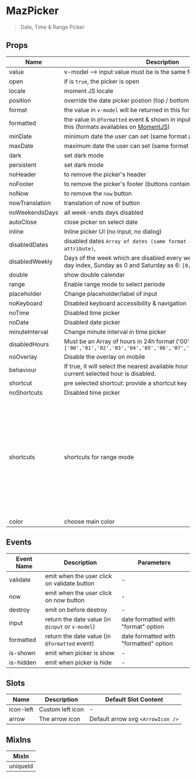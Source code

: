 # MazPicker

> Date, Time & Range Picker

## Props

<!-- @vuese:MazPicker:props:start -->

| Name           | Description                                                                                                                            | Type      | Required | Default                                                                                                                                                                                                                                                                                                                                                                                                                                                         |
| -------------- | -------------------------------------------------------------------------------------------------------------------------------------- | --------- | -------- | --------------------------------------------------------------------------------------------------------------------------------------------------------------------------------------------------------------------------------------------------------------------------------------------------------------------------------------------------------------------------------------------------------------------------------------------------------------- |
| value          | v-model --> input value must be is the same format like                                                                                | —         | `false`  | null                                                                                                                                                                                                                                                                                                                                                                                                                                                            |
| open           | if is `true`, the picker is open                                                                                                       | `Boolean` | `false`  | false                                                                                                                                                                                                                                                                                                                                                                                                                                                           |
| locale         | moment JS locale                                                                                                                       | —         | `false`  | getDefaultLocale()                                                                                                                                                                                                                                                                                                                                                                                                                                              |
| position       | override the date picker postion (top / bottom / left / right)                                                                         | `String`  | `false`  | null                                                                                                                                                                                                                                                                                                                                                                                                                                                            |
| format         | the value in `v-model` will be returned in this format                                                                                 | `String`  | `false`  | YYYY-MM-DD hh:mm a                                                                                                                                                                                                                                                                                                                                                                                                                                              |
| formatted      | the value in `@formatted` event & shown in input will be formatted with this (formats availables on [MomentJS](https://momentjs.com/)) | `String`  | `false`  | llll                                                                                                                                                                                                                                                                                                                                                                                                                                                            |
| minDate        | minimum date the user can set (same format as the model)                                                                               | `String`  | `false`  | null                                                                                                                                                                                                                                                                                                                                                                                                                                                            |
| maxDate        | maximum date the user can set (same format as the model)                                                                               | `String`  | `false`  | null                                                                                                                                                                                                                                                                                                                                                                                                                                                            |
| dark           | set dark mode                                                                                                                          | `Boolean` | `false`  | false                                                                                                                                                                                                                                                                                                                                                                                                                                                           |
| persistent     | set dark mode                                                                                                                          | `Boolean` | `false`  | false                                                                                                                                                                                                                                                                                                                                                                                                                                                           |
| noHeader       | to remove the picker's header                                                                                                          | `Boolean` | `false`  | false                                                                                                                                                                                                                                                                                                                                                                                                                                                           |
| noFooter       | to remove the picker's footer (buttons container)                                                                                      | `Boolean` | `false`  | false                                                                                                                                                                                                                                                                                                                                                                                                                                                           |
| noNow          | to remove the `now` button                                                                                                             | `Boolean` | `false`  | false                                                                                                                                                                                                                                                                                                                                                                                                                                                           |
| nowTranslation | translation of now of button                                                                                                           | `String`  | `false`  | Now                                                                                                                                                                                                                                                                                                                                                                                                                                                             |
| noWeekendsDays | all week-ends days disabled                                                                                                            | `Boolean` | `false`  | false                                                                                                                                                                                                                                                                                                                                                                                                                                                           |
| autoClose      | close picker on select date                                                                                                            | `Boolean` | `false`  | false                                                                                                                                                                                                                                                                                                                                                                                                                                                           |
| inline         | Inline picker UI (no input, no dialog)                                                                                                 | `Boolean` | `false`  | false                                                                                                                                                                                                                                                                                                                                                                                                                                                           |
| disabledDates  | disabled dates `Array of dates (same format as the value/format attribute)`,                                                           | `Array`   | `false`  | Array                                                                                                                                                                                                                                                                                                                                                                                                                                                           |
| disabledWeekly | Days of the week which are disabled every week, in Array format with day index, Sunday as 0 and Saturday as 6: `[0,4,6]`               | `Array`   | `false`  | Array                                                                                                                                                                                                                                                                                                                                                                                                                                                           |
| double         | show double calendar                                                                                                                   | `Boolean` | `false`  | false                                                                                                                                                                                                                                                                                                                                                                                                                                                           |
| range          | Enable range mode to select periode                                                                                                    | `Boolean` | `false`  | false                                                                                                                                                                                                                                                                                                                                                                                                                                                           |
| placeholder    | Change placeholder/label of input                                                                                                      | `String`  | `false`  | Select date time                                                                                                                                                                                                                                                                                                                                                                                                                                                |
| noKeyboard     | Disabled keyboard accessibility & navigation                                                                                           | `Boolean` | `false`  | false                                                                                                                                                                                                                                                                                                                                                                                                                                                           |
| noTime         | Disabled time picker                                                                                                                   | `Boolean` | `false`  | false                                                                                                                                                                                                                                                                                                                                                                                                                                                           |
| noDate         | Disabled date picker                                                                                                                   | `Boolean` | `false`  | false                                                                                                                                                                                                                                                                                                                                                                                                                                                           |
| minuteInterval | Change minute interval in time picker                                                                                                  | `Number`  | `false`  | 1                                                                                                                                                                                                                                                                                                                                                                                                                                                               |
| disabledHours  | Must be an Array of hours in 24h format ('00' to '23') : `['00','01','02','03','04','05','06','07','19','20','21','22','23']`          | `Array`   | `false`  | Array                                                                                                                                                                                                                                                                                                                                                                                                                                                           |
| noOverlay      | Disable the overlay on mobile                                                                                                          | `Boolean` | `false`  | false                                                                                                                                                                                                                                                                                                                                                                                                                                                           |
| behaviour      | If true, it will select the nearest available hour in the timepicker, if the current selected hour is disabled.                        | `Object`  | `false`  | {"time":{"nearestIfDisabled":true}}                                                                                                                                                                                                                                                                                                                                                                                                                             |
| shortcut       | pre selected shortcut: provide a shortcut key                                                                                          | `String`  | `false`  | null                                                                                                                                                                                                                                                                                                                                                                                                                                                            |
| noShortcuts    | Disabled time picker                                                                                                                   | `Boolean` | `false`  | false                                                                                                                                                                                                                                                                                                                                                                                                                                                           |
| shortcuts      | shortcuts for range mode                                                                                                               | `Array`   | `false`  | [{"key":"thisWeek","label":"This week","value":"isoWeek"},{"key":"lastWeek","label":"Last week","value":"-isoWeek"},{"key":"last7Days","label":"Last 7 days","value":7},{"key":"last30Days","label":"Last 30 days","value":30},{"key":"thisMonth","label":"This month","value":"month"},{"key":"lastMonth","label":"Last month","value":"-month"},{"key":"thisYear","label":"This year","value":"year"},{"key":"lastYear","label":"Last year","value":"-year"}] |
| color          | choose main color                                                                                                                      | `String`  | `false`  | primary                                                                                                                                                                                                                                                                                                                                                                                                                                                         |

<!-- @vuese:MazPicker:props:end -->

## Events

<!-- @vuese:MazPicker:events:start -->

| Event Name | Description                                      | Parameters                             |
| ---------- | ------------------------------------------------ | -------------------------------------- |
| validate   | emit when the user click on validate button      | -                                      |
| now        | emit when the user click on now button           | -                                      |
| destroy    | emit on before destroy                           | -                                      |
| input      | return the date value (in `@input` or `v-model`) | date formatted with "format" option    |
| formatted  | return the date value (in `@formatted` event)    | date formatted with "formatted" option |
| is-shown   | emit when picker is show                         | -                                      |
| is-hidden  | emit when picker is hide                         | -                                      |

<!-- @vuese:MazPicker:events:end -->

## Slots

<!-- @vuese:MazPicker:slots:start -->

| Name      | Description      | Default Slot Content              |
| --------- | ---------------- | --------------------------------- |
| icon-left | Custom left icon | -                                 |
| arrow     | The arrow icon   | Default arrow svg `<ArrowIcon />` |

<!-- @vuese:MazPicker:slots:end -->

## MixIns

<!-- @vuese:MazPicker:mixIns:start -->

| MixIn    |
| -------- |
| uniqueId |

<!-- @vuese:MazPicker:mixIns:end -->
